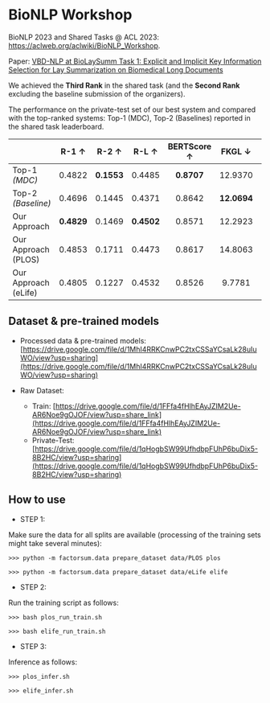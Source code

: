 # BioNLP Workshop

BioNLP 2023 and Shared Tasks @ ACL 2023: https://aclweb.org/aclwiki/BioNLP_Workshop. 

Paper: [VBD-NLP at BioLaySumm Task 1: Explicit and Implicit Key Information Selection for Lay Summarization on Biomedical Long Documents](https://github.com/phanxuanphucnd/BioNLP-2023/blob/main/docs/VBD-NLP%20at%20BioLaySumm%20Task%201:%20Explicit%20and%20Implicit%20Key%20Information%20Selection%20for%20Lay%20Summarization%20on%20Biomedical%20Long%20Documents.pdf)

We achieved the **Third Rank** in the shared task (and the **Second Rank** excluding the baseline submission of the organizers). 

The performance on the private-test set of our best system and compared with the top-ranked systems: Top-1 (MDC), Top-2 (Baselines) reported in the shared task leaderboard.

|                          | R-1 &uarr;   | R-2 &uarr;   | R-L &uarr;    | BERTScore &uarr;   | FKGL &darr;   | DCRS &darr;   | BARTScore &uarr;   |
|--------------------------|:------------:|:------------:|:-------------:|:------------------:|:-------------:|:-------------:|:------------------:|
| Top-1 *(MDC)*            |    0.4822    |  **0.1553**  |    0.4485     |     **0.8707**     |    12.9370    |    10.2058    |      -1.1771       |
| Top-2 *(Baseline)*       |    0.4696    |    0.1445    |    0.4371     |       0.8642       |  **12.0694**  |    10.2487    |    **-0.8305**     |
| Our Approach             |  **0.4829**  |    0.1469    |  **0.4502**   |       0.8571       |    12.2923    |  **10.0862**  |      -1.7357       |
| Our Approach<br/>(PLOS)  |    0.4853    |    0.1711    |    0.4473     |       0.8617       |    14.8063    |    11.5870    |      -1.3791       |
| Our Approach<br/>(eLife) |    0.4805    |    0.1227    |    0.4532     |       0.8526       |    9.7781     |    8.5854     |      -2.0924       |


## Dataset & pre-trained models

- Processed data & pre-trained models: [https://drive.google.com/file/d/1MhI4RRKCnwPC2txCSSaYCsaLk28uIuWO/view?usp=sharing](https://drive.google.com/file/d/1MhI4RRKCnwPC2txCSSaYCsaLk28uIuWO/view?usp=sharing)

- Raw Dataset: 
  - Train: [https://drive.google.com/file/d/1FFfa4fHlhEAyJZIM2Ue-AR6Noe9gOJOF/view?usp=share_link](https://drive.google.com/file/d/1FFfa4fHlhEAyJZIM2Ue-AR6Noe9gOJOF/view?usp=share_link)    
  - Private-Test: [https://drive.google.com/file/d/1qHogbSW99UfhdbpFUhP6buDix5-8B2HC/view?usp=sharing](https://drive.google.com/file/d/1qHogbSW99UfhdbpFUhP6buDix5-8B2HC/view?usp=sharing)


## How to use

- STEP 1: 

Make sure the data for all splits are available (processing of the training sets might take several minutes):

```shell
>>> python -m factorsum.data prepare_dataset data/PLOS plos

>>> python -m factorsum.data prepare_dataset data/eLife elife
```

- STEP 2:

Run the training script as follows:

```shell
>>> bash plos_run_train.sh

>>> bash elife_run_train.sh

```

- STEP 3: 

Inference as follows:

```shell
>>> plos_infer.sh

>>> elife_infer.sh
```
